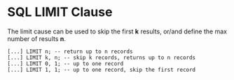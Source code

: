 # SQL LIMIT Clause

<div class="row row-cols-md-2"><div>

The limit cause can be used to skip the first **k** results, or/and define the max number of results **n**.

```sql!
[...] LIMIT n; -- return up to n records
[...] LIMIT k, n; -- skip k records, returns up to n records
[...] LIMIT 0, 1; -- up to one record
[...] LIMIT 1, 1; -- up to one record, skip the first record
```
</div><div>
</div></div>